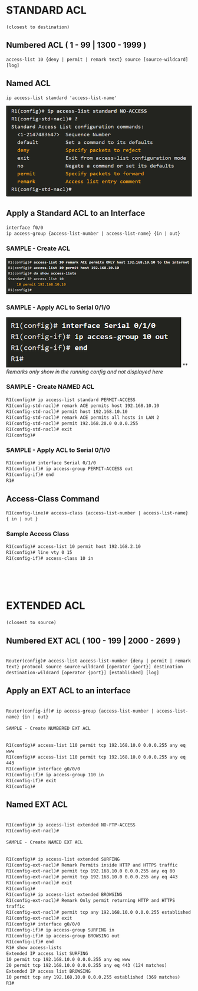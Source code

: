 # STANDARD ACL

`(closest to destination)`

## Numbered ACL ( 1 - 99 | 1300 - 1999 )

```
access-list 10 {deny | permit | remark text} source [source-wildcard] [log]
```

## Named ACL

```
ip access-list standard 'access-list-name'
```

![ACL1](Images/ACL1.PNG)

## Apply a Standard ACL to an Interface

```
interface f0/0
ip access-group {access-list-number | access-list-name} {in | out}
```

### SAMPLE - Create ACL

![ACL2](Images/ACL2.PNG)

### SAMPLE - Apply ACL to Serial 0/1/0

![ACL3](Images/ACL3.PNG)
\*\* _Remarks only show in the running config and not displayed here_

### SAMPLE - Create NAMED ACL

```
R1(config)# ip access-list standard PERMIT-ACCESS
R1(config-std-nacl)# remark ACE permits host 192.168.10.10
R1(config-std-nacl)# permit host 192.168.10.10
R1(config-std-nacl)# remark ACE permits all hosts in LAN 2
R1(config-std-nacl)# permit 192.168.20.0 0.0.0.255
R1(config-std-nacl)# exit
R1(config)#
```

### SAMPLE - Apply ACL to Serial 0/1/0

```
R1(config)# interface Serial 0/1/0
R1(config-if)# ip access-group PERMIT-ACCESS out
R1(config-if)# end
R1#
```

## Access-Class Command

```
R1(config-line)# access-class {access-list-number | access-list-name} { in | out }
```

### Sample Access Class

```
R1(config)# access-list 10 permit host 192.168.2.10
R1(config)# line vty 0 15
R1(config-if)# access-class 10 in
```

<br/><br/><br/>

# EXTENDED ACL

`(closest to source)`

## Numbered EXT ACL ( 100 - 199 | 2000 - 2699 )

```

Router(config)# access-list access-list-number {deny | permit | remark text} protocol source source-wildcard [operator {port}] destination destination-wildcard [operator {port}] [established] [log]

```

## Apply an EXT ACL to an interface

```

Router(config-if)# ip access-group {access-list-number | access-list-name} {in | out}

```

`SAMPLE - Create NUMBERED EXT ACL`

```

R1(config)# access-list 110 permit tcp 192.168.10.0 0.0.0.255 any eq www
R1(config)# access-list 110 permit tcp 192.168.10.0 0.0.0.255 any eq 443
R1(config)# interface g0/0/0
R1(config-if)# ip access-group 110 in
R1(config-if)# exit
R1(config)#

```

## Named EXT ACL

```

R1(config)# ip access-list extended NO-FTP-ACCESS
R1(config-ext-nacl)#

```

`SAMPLE - Create NAMED EXT ACL`

```

R1(config)# ip access-list extended SURFING
R1(config-ext-nacl)# Remark Permits inside HTTP and HTTPS traffic
R1(config-ext-nacl)# permit tcp 192.168.10.0 0.0.0.255 any eq 80
R1(config-ext-nacl)# permit tcp 192.168.10.0 0.0.0.255 any eq 443
R1(config-ext-nacl)# exit
R1(config)#
R1(config)# ip access-list extended BROWSING
R1(config-ext-nacl)# Remark Only permit returning HTTP and HTTPS traffic
R1(config-ext-nacl)# permit tcp any 192.168.10.0 0.0.0.255 established
R1(config-ext-nacl)# exit
R1(config)# interface g0/0/0
R1(config-if)# ip access-group SURFING in
R1(config-if)# ip access-group BROWSING out
R1(config-if)# end
R1# show access-lists
Extended IP access list SURFING
10 permit tcp 192.168.10.0 0.0.0.255 any eq www
20 permit tcp 192.168.10.0 0.0.0.255 any eq 443 (124 matches)
Extended IP access list BROWSING
10 permit tcp any 192.168.10.0 0.0.0.255 established (369 matches)
R1#

```

```

```
